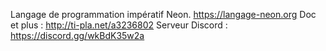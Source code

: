Langage de programmation impératif Neon.
https://langage-neon.org
Doc et plus : http://ti-pla.net/a3236802
Serveur Discord : https://discord.gg/wkBdK35w2a
